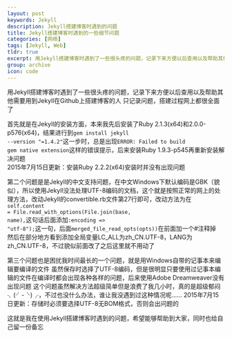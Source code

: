 ```yaml
---
layout: post
keywords: Jekyll
description: Jekyll搭建博客时遇到的问题
title: Jekyll搭建博客时遇到的一些细节问题
categories: [网络]
tags: [Jekyll, Web]
tldr: true
excerpt: 用Jekyll搭建博客时遇到了一些很头疼的问题，记录下来方便以后查用以及帮助其他需要用到Jekyll在Github上搭建博客的人
group: archive
icon: code
---
```


用Jekyll搭建博客时遇到了一些很头疼的问题，记录下来方便以后查用以及帮助其他需要用到Jekyll在Github上搭建博客的人
只记录问题，搭建过程网上都很全面了

首先就是在Jekyll的安装方面，本来我先后安装了Ruby 2.1.3(x64)和2.0.0-p576(x64)，结果进行到<code>gem install jekyll --version "=1.4.2"</code>这一步时，总是出现<code>ERROR: Failed to build gem native extension</code>这样的错误提示，后来安装Ruby 1.9.3-p545再重新安装解决问题  
2015年7月15日更新：安装Ruby 2.2.2(x64)安装时并没有出现问题  

第二个问题是是Jekyll的中文支持问题，在中文Windows下默认编码是GBK（貌似），所以使用Jekyll没法处理UTF-8编码的文档，这个就是按照正常的网上的处理方法，改动Jekyll的convertible.rb文件第27行即可，改动方法为在<code>self.content = File.read_with_options(File.join(base, name),</code>这句话后面添加<code>:encoding => "utf-8");</code>这一句，后面<code>merged_file_read_opts(opts))</code>在前面加一个#注释掉  
然后在部分地方看到添加全局变量LC_ALL为zh_CN.UTF-8，LANG为zh_CN.UTF-8，不过貌似前面改了之后这里就不用动了

第三个问题也是困扰我时间最长的一个问题，就是用Windows自带的记事本来编辑要编译的文件
虽然保存时选择了UTF-8编码，但是很明显只要使用过记事本编辑的文件在编译时都会出现各种各样的问题，后来使用Adobe Dreamweaver没有出现问题
这个问题虽然解决方法超级简单但是浪费了我几小时，真的是超级郁闷╮(╯-╰)╭，不过也没什么办法，谁让我没遇到过这种情况呢……
2015年7月15日更新：存储时必须要选择UTF-8无BOM格式，否则会出问题的

这就是我在使用Jekyll搭建博客时遇到的问题，希望能够帮助到大家，同时也给自己留一份备忘